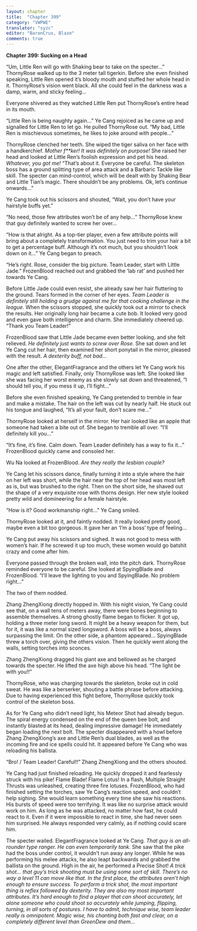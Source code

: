 ```yaml
---
layout: chapter
title:  "Chapter 399"
category: "VWPWE"
translator: "syzc"
editor: "BaronCrux, Blaze"
comments: true
---
```


**Chapter 399: Sucking on a Head**

“Um, Little Ren will go with Shaking bear to take on the specter...” ThornyRose walked up to the 3 meter tall tigerkin. Before she even finished speaking, Little Ren opened it’s bloody mouth and stuffed her whole head in it. ThornyRose’s vision went black. All she could feel in the darkness was a damp, warm, and sticky feeling...

Everyone shivered as they watched Little Ren put ThornyRose’s entire head in its mouth.

“Little Ren is being naughty again...” Ye Cang rejoiced as he came up and signalled for Little Ren to let go. He pulled ThornyRose out. “My bad, Little Ren is mischievous sometimes, he likes to joke around with people...”

ThornyRose clenched her teeth. She wiped the tiger saliva on her face with a handkerchief. *Mother f\*\*ker! It was definitely on purpose!* She raised her head and looked at Little Ren’s foolish expression and pet his head. *Whatever, you got me!* “That’s about it. Everyone be careful. The skeleton boss has a ground splitting type of area attack and a Barbaric Tackle like skill. The specter can mind-control, which will be dealt with by Shaking Bear and Little Tian’s magic. There shouldn’t be any problems. Ok, let’s continue onwards...”

Ye Cang took out his scissors and shouted, “Wait, you don’t have your hairstyle buffs yet.”

“No need, those few attributes won’t be of any help...” ThornyRose knew that guy definitely wanted to screw her over...

“How is that alright. As a top-tier player, even a few attribute points will bring about a completely transformation. You just need to trim your hair a bit to get a percentage buff. Although it’s not much, but you shouldn’t look down on it...” Ye Cang began to preach.

“He’s right. Rose, consider the big picture. Team Leader, start with Little Jade.” FrozenBlood reached out and grabbed the ‘lab rat’ and pushed her towards Ye Cang.

Before Little Jade could even resist, she already saw her hair fluttering to the ground. Tears formed in the corner of her eyes. *Team Leader is definitely still holding a grudge against me for that cooking challenge in the league.* When the scissors stopped, she quickly took out a mirror to check the results. Her originally long hair became a cute bob. It looked very good and even gave both intelligence and charm. She immediately cheered up. “Thank you Team Leader!”

FrozenBlood saw that Little Jade became even better looking, and she felt relieved. *He definitely just wants to screw over Rose.* She sat down and let Ye Cang cut her hair, then examined her short ponytail in the mirror, pleased with the result. *A dexterity buff, not bad...*

One after the other, ElegantFragrance and the others let Ye Cang work his magic and left satisfied. Finally, only ThornyRose was left. She looked like she was facing her worst enemy as she slowly sat down and threatened, “I should tell you, if you mess it up, I’ll fight...”

Before she even finished speaking, Ye Cang pretended to tremble in fear and make a mistake. The hair on the left was cut by nearly half. He stuck out his tongue and laughed, “It’s all your fault, don’t scare me...”

ThornyRose looked at herself in the mirror. Her hair looked like an apple that someone had taken a bite out of. She began to tremble all over. “I’ll definitely kill you...”

“It’s fine, it’s fine. Calm down. Team Leader definitely has a way to fix it...” FrozenBlood quickly came and consoled her.

Wu Na looked at FrozenBlood. *Are they really the lesbian couple?*

Ye Cang let his scissors dance, finally turning it into a style where the hair on her left was short, while the hair near the top of her head was most left as is, but was brushed to the right. Then on the short side, he shaved out the shape of a very exquisite rose with thorns design. Her new style looked pretty wild and domineering for a female hairstyle.

“How is it? Good workmanship right...” Ye Cang smiled.

ThornyRose looked at it, and faintly nodded. It really looked pretty good, maybe even a bit too gorgeous. It gave her an ‘I’m a boss’ type of feeling...

Ye Cang put away his scissors and sighed. It was not good to mess with women’s hair. If he screwed it up too much, these women would go batshit crazy and come after him.

Everyone passed through the broken wall, into the pitch dark. ThornyRose reminded everyone to be careful. She looked at SpyingBlade and FrozenBlood. “I’ll leave the lighting to you and SpyingBlade. No problem right...”

The two of them nodded.

Zhang ZhengXiong directly hopped in. With his night vision, Ye Cang could see that, on a wall tens of meters away, there were bones beginning to assemble themselves. A strong ghostly flame began to flicker. It got up, holding a three meter long sword. It might be a heavy weapon for them, but for it, it was like a normal sized longsword. A boss will be a boss, always surpassing the limit. On the other side, a phantom appeared… SpyingBlade threw a torch over, giving the others vision. Then he quickly went along the walls, setting torches into sconces.

Zhang ZhengXiong dragged his giant axe and bellowed as he charged towards the specter. He lifted the axe high above his head. “The light be with you!!”

ThornyRose, who was charging towards the skeleton, broke out in cold sweat. He was like a berserker, shouting a battle phrase before attacking. Due to having experienced this fight before, ThornyRose quickly took control of the skeleton boss.

As for Ye Cang who didn’t need light, his Meteor Shot had already begun. The spiral energy condensed on the end of the queen bee bolt, and instantly blasted at its head, dealing impressive damage! He immediately began loading the next bolt. The specter disappeared with a howl before Zhang ZhengXiong’s axe and Little Ren’s dual blades, as well as the incoming fire and ice spells could hit. It appeared before Ye Cang who was reloading his ballista.

“Bro! / Team Leader! Careful!!” Zhang ZhengXiong and the others shouted.

Ye Cang had just finished reloading. He quickly dropped it and fearlessly struck with his pike! Flame Blade! Flame Lotus! In a flash, Multiple Straight Thrusts was unleashed, creating three fire lotuses. FrozenBlood, who had finished setting the torches, saw Ye Cang’s reaction speed, and couldn’t help sighing. She would learn something every time she saw his reactions. His bursts of speed were too terrifying. It was like no surprise attack would work on him. As long as he was attacked, no matter how fast, he could react to it. Even if it were impossible to react in time, she had never seen him surprised. He always responded very calmly, as if nothing could scare him.

The specter wailed. ElegantFragrance looked at Ye Cang. *That guy is an all-rounder type ranger. He can even temporarily tank.* She saw that the pike had the boss under control, it wouldn’t run away any longer. While he was performing his melee attacks, he also leapt backwards and grabbed the ballista on the ground. High in the air, he performed a Precise Shot! *A trick shot… that guy’s trick shooting must be using some sort of skill. There’s no way a level 11 can move like that. In the first place, the attributes aren’t high enough to ensure success. To perform a trick shot, the most important thing is reflex followed by dexterity. They are also my most important attributes. It’s hard enough to find a player that can shoot accurately, let alone someone who could shoot so accurately while jumping, flipping, turning, in all sorts of postures. I have to admit, technique wise, team leader really is omnipotent. Magic wise, his chanting both fast and clear, on a completely different level than GreenDew and them...*
